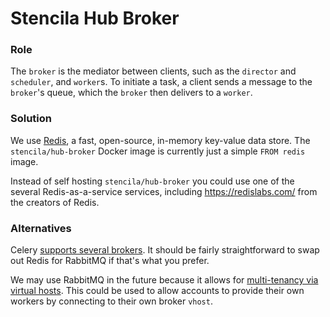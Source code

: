 # Stencila Hub Broker

### Role

The `broker` is the mediator between clients, such as the `director` and `scheduler`, and `worker`s. To initiate a task, a client sends a message to the `broker`'s queue, which the `broker` then delivers to a `worker`.

### Solution

We use [Redis](https://redis.io/), a fast, open-source, in-memory key-value data store. The `stencila/hub-broker` Docker image is currently just a simple `FROM redis` image.

Instead of self hosting `stencila/hub-broker` you could use one of the several Redis-as-a-service services, including https://redislabs.com/ from the creators of Redis.

### Alternatives

Celery [supports several brokers](https://docs.celeryproject.org/en/latest/getting-started/brokers/index.html). It should be fairly straightforward to swap out Redis for RabbitMQ if that's what you prefer.

We may use RabbitMQ in the future because it allows for [multi-tenancy via virtual hosts](https://www.rabbitmq.com/vhosts.html). This could be used to allow accounts to provide their own workers by connecting to their own broker `vhost`.

